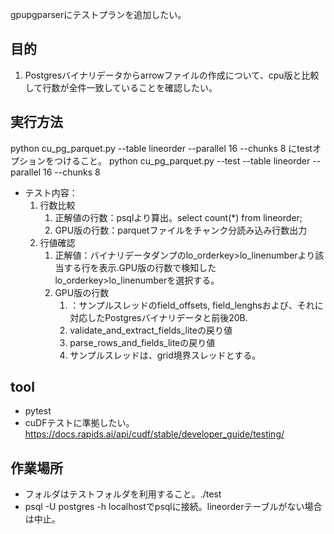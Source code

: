 gpupgparserにテストプランを追加したい。
## 目的
1. Postgresバイナリデータからarrowファイルの作成について、cpu版と比較して行数が全件一致していることを確認したい。
## 実行方法 
python cu_pg_parquet.py --table lineorder  --parallel 16 --chunks 8 にtestオプションをつけること。 python cu_pg_parquet.py --test --table lineorder --parallel 16 --chunks 8
- テスト内容：
  1. 行数比較
     1. 正解値の行数：psqlより算出。select count(*) from lineorder;
     2. GPU版の行数：parquetファイルをチャンク分読み込み行数出力
  2. 行値確認
     1. 正解値：バイナリデータダンプのlo_orderkey>lo_linenumberより該当する行を表示.GPU版の行数で検知したlo_orderkey>lo_linenumberを選択する。
     2. GPU版の行数
        1. ：サンプルスレッドのfield_offsets, field_lenghsおよび、それに対応したPostgresバイナリデータと前後20B.
        2. validate_and_extract_fields_liteの戻り値
        3. parse_rows_and_fields_liteの戻り値
        4. サンプルスレッドは、grid境界スレッドとする。
## tool
- pytest
- cuDFテストに準拠したい。
https://docs.rapids.ai/api/cudf/stable/developer_guide/testing/

## 作業場所
- フォルダはテストフォルダを利用すること。./test
- psql -U postgres -h localhostでpsqlに接続。lineorderテーブルがない場合は中止。